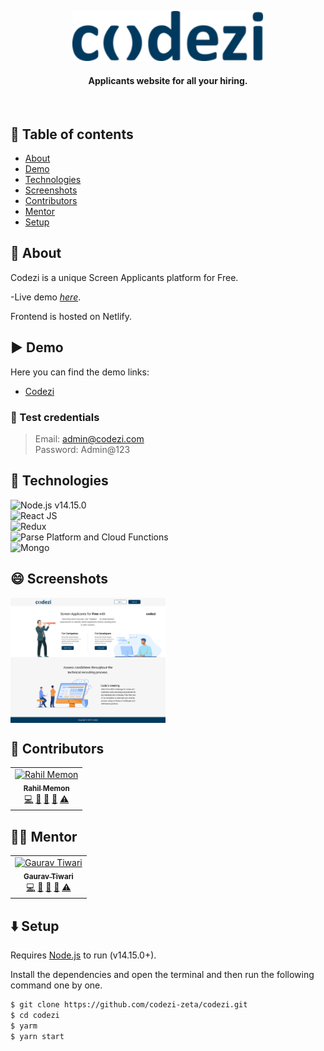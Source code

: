 <!-- <h1 align="center">Codezi</h1>-->
<p align="center">
        <img src="./src/logo.svg" height="80">
        <h4 align="center">Applicants website for all your hiring.</h4><br/>
</p>

## 🏢 Table of contents

-  [About](#-about)
-  [Demo](#%EF%B8%8F-demo)
-  [Technologies](#-technologies)
-  [Screenshots](#-screenshots)
-  [Contributors](#-contributors)
-  [Mentor](#-mentor)
-  [Setup](#%EF%B8%8F-setup)

## 🎯 About

Codezi is a unique Screen Applicants platform for Free.

-Live demo [_here_](https://wizardly-brahmagupta-842dc6.netlify.app).

Frontend is hosted on Netlify.

## ▶️ Demo

Here you can find the demo links:

-  [Codezi](https://wizardly-brahmagupta-842dc6.netlify.app/)

### 👮‍ Test credentials

> Email: admin@codezi.com<br/>
> Password: Admin@123<br/>

## 🚀 Technologies

![Node.js **v14.15.0**](https://img.shields.io/badge/Netlify-00C7B7?style=for-the-badge&logo=netlify&logoColor=white)\
![React JS](https://img.shields.io/badge/React-20232A?style=for-the-badge&logo=react&logoColor=61DAFB)\
![Redux](https://img.shields.io/badge/Redux-593D88?style=for-the-badge&logo=redux&logoColor=white)\
![Parse Platform and Cloud Functions](https://img.shields.io/badge/Parse--Platform--and--Cloud--Functions-0081AA?style=for-the-badge&logo=Formik&logoColor=white)\
![Mongo](https://img.shields.io/badge/MongoDB-4EA94B?style=for-the-badge&logo=mongodb&logoColor=white)

## 😄 Screenshots

<!-- ![Image of Codezi](./home.png) -->
<p>
<img src="./home.png" align="center" height="200">
</p>

## 👱 Contributors

<!-- ALL-CONTRIBUTORS-LIST:START - Do not remove or modify this section -->
<!-- prettier-ignore -->
<table>
  <tr>
     <td align="center"><a href="https://github.com/rmemon"><img src="https://avatars.githubusercontent.com/u/13727755?v=4" width="80px;" alt="Rahil Memon"/><br /><sub><b>Rahil Memon</b></sub></a><br /><a href="https://github.com/codezi-zeta/codezi/commits?author=codezi-zeta" title="Code">💻</a> <a href="https://github.com/codezi-zeta/codezi/commits?author=codezi-zeta" title="Documentation">📖</a> <a href="https://github.com/codezi-zeta/codezi/commits?author=codezi-zeta" title="Ideas, Planning, & Feedback">🤔</a> <a href="https://github.com/codezi-zeta/codezi/commits?author=codezi-zeta" title="Reviewed Pull Requests">👀</a> <a href="https://github.com/codezi-zeta/codezi/commits?author=codezi-zeta" title="Tests">⚠️</a></td>
  </tr>  
</table>

## 👨‍🏫 Mentor

<table>
  <tr>
     <td align="center"><a href="https://www.linkedin.com/in/gaurav-tiwari-b925b526/"><img src="https://media-exp1.licdn.com/dms/image/C5603AQFnvaEK2UWQCw/profile-displayphoto-shrink_400_400/0/1595056828667?e=1641427200&v=beta&t=nlIllJCCfE6TeuvW6MgTZZnoYKqbNBGFEJJf2f3yCmg" width="80px;" alt="Gaurav Tiwari"/><br /><sub><b>Gaurav Tiwari</b></sub></a><br /><a href="https://github.com/codezi-zeta/codezi/commits?author=codezi-zeta" title="Code">💻</a> <a href="https://github.com/codezi-zeta/codezi/commits?author=codezi-zeta" title="Documentation">📖</a> <a href="https://github.com/codezi-zeta/codezi/commits?author=codezi-zeta" title="Ideas, Planning, & Feedback">🤔</a> <a href="https://github.com/codezi-zeta/codezi/commits?author=codezi-zeta" title="Reviewed Pull Requests">👀</a> <a href="https://github.com/codezi-zeta/codezi/commits?author=codezi-zeta" title="Tests">⚠️</a></td>
  </tr>  
</table>

## ⬇️ Setup

Requires [Node.js](https://nodejs.org/) to run (v14.15.0+).

Install the dependencies and open the terminal and then run the following command one by one.

```sh
$ git clone https://github.com/codezi-zeta/codezi.git
$ cd codezi
$ yarm
$ yarn start
```
